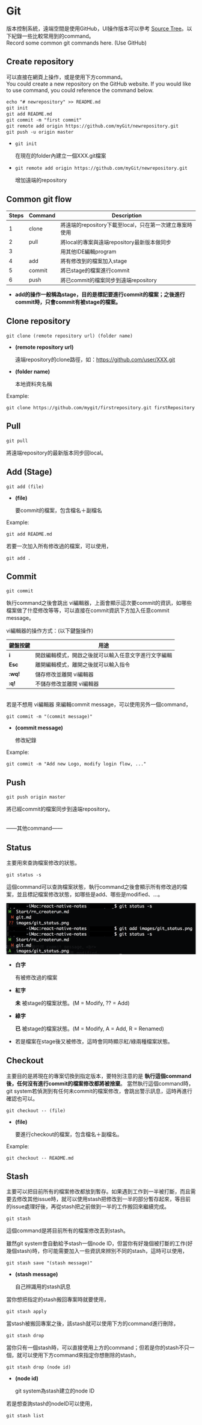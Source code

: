 # Git

版本控制系統，遠端空間是使用GitHub，UI操作版本可以參考 [Source Tree](https://www.sourcetreeapp.com/)。以下紀錄一些比較常用到的command。<br>
Record some common git commands here. (Use GitHub)

## Create repository

可以直接在網頁上操作，或是使用下方command。<br>
You could create a new repository on the GitHub website. If you would like to use command, you could reference the command below.

```
echo "# newrepository" >> README.md
git init
git add README.md
git commit -m "first commit"
git remote add origin https://github.com/myGit/newrepository.git
git push -u origin master
```

* `git init`

    在現在的folder內建立一個XXX.git檔案

* `git remote add origin https://github.com/myGit/newrepository.git`

    增加遠端的repository

## Common git flow

| Steps | Command | Description |
|-------|---------|-------------|
| 1 | clone | 將遠端的repository下載至local，只在第一次建立專案時使用 |
| 2 | pull | 將local的專案與遠端repository最新版本做同步 |
| 3 | | 用其他IDE編輯program |
| 4 | add | 將有修改到的檔案加入stage |
| 5 | commit | 將已stage的檔案進行commit |
| 6 | push | 將已commit的檔案同步到遠端repository |

* **add的操作一般稱為stage，目的是標記要進行commit的檔案；之後進行commit時，只會commit有被stage的檔案。**

## Clone repository

```
git clone (remote repository url) (folder name)
```

* **(remote repository url)**

    遠端repository的clone路徑，如：https://github.com/user/XXX.git

* **(folder name)**

    本地資料夾名稱

Example:

```
git clone https://github.com/mygit/firstrepository.git firstRepository
```

## Pull

```
git pull
```

將遠端repository的最新版本同步回local。

## Add (Stage)

```
git add (file)
```

* **(file)**

    要commit的檔案，包含檔名＋副檔名

Example:

```
git add README.md
```

若要一次加入所有修改過的檔案，可以使用，

```
git add .
```

## Commit

```
git commit
```

執行command之後會跳出 vi編輯器，上面會顯示這次要commit的資訊，如哪些檔案做了什麼修改等等，可以直接在commit資訊下方加入任意commit message。

vi編輯器的操作方式：(以下鍵盤操作)

| 鍵盤按鍵 | 用途 |
|---------|-----|
| **i** | 開啟編輯模式，開啟之後就可以輸入任意文字進行文字編輯 |
| **Esc** | 離開編輯模式，離開之後就可以輸入指令 |
| **:wq!** | 儲存修改並離開 vi編輯器 |
| **:q!** | 不儲存修改並離開 vi編輯器 |

<br>
若是不想用 vi編輯器 來編輯commit message，可以使用另外一個command，

```
git commit -m "(commit message)"
```

* **(commit message)**

    修改紀錄

Example:

```
git commit -m "Add new Logo, modify login flow, ..."
```

## Push

```
git push origin master
```

將已經commit的檔案同步到遠端repository。

<br>
——其他command——

## Status

主要用來查詢檔案修改的狀態。

```
git status -s
```

這個command可以查詢檔案狀態，執行command之後會顯示所有修改過的檔案，並且標記檔案修改狀態，如哪些是add、哪些是modified、...。

![File status](/images/git/git_status.png)

* **白字**

    有被修改過的檔案

* **紅字**

    **未** 被stage的檔案狀態。(M = Modify, ?? = Add)

* **綠字**

    **已** 被stage的檔案狀態。(M = Modify, A = Add, R = Renamed)

* 若是檔案在stage後又被修改，這時會同時顯示紅/綠兩種檔案狀態。

## Checkout

主要目的是將現在的專案切換到指定版本，要特別注意的是 **執行這個command後，任何沒有進行commit的檔案修改都將被捨棄**。
當然執行這個command時，git system若偵測到有任何未commit的檔案修改，會跳出警示訊息，這時再進行確認也可以。

```
git checkout -- (file)
```

* **(file)**

    要進行checkout的檔案，包含檔名＋副檔名。

Example:

```
git checkout -- README.md
```

## Stash

主要可以把目前所有的檔案修改都放到暫存。如果遇到工作到一半被打斷，而且需要去修改其他issue時，就可以使用stash把修改到一半的部分暫存起來，等目前的issue處理好後，再從stash把之前做到一半的工作搬回來繼續完成。

```
git stash
```

這個command是將目前所有的檔案修改丟到stash。

雖然git system會自動給予stash一個node ID，但當你有好幾個被打斷的工作(好幾個stash)時，你可能需要加入一些資訊來辨別不同的stash，這時可以使用，

```
git stash save "(stash message)"
```

* **(stash message)**

    自己辨識用的stash訊息

當你想把指定的stash搬回專案時就要使用，

```
git stash apply
```

當stash被搬回專案之後，該stash就可以使用下方的command進行刪除，

```
git stash drop
```

當你只有一個stash時，可以直接使用上方的command；但若是你的stash不只一個，就可以使用下方command來指定你想刪除的stash，

```
git stash drop (node id)
```

* **(node id)**

    git system為stash建立的node ID

若是想查詢stash的nodeID可以使用，

```
git stash list
```
